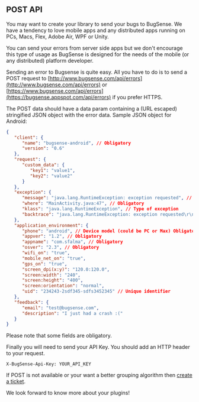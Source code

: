 ## POST API

You may want to create your library to send your bugs to BugSense. We have a tendency to love mobile apps and any distributed apps running on PCs, Macs, Flex, Adobe Air, WPF or Unity.

You can send your errors from server side apps but we don't encourage this type of usage as BugSense is designed for the needs of the mobile (or any distributed) platform developer.

Sending an error to Bugsense is quite easy. All you have to do is to send a POST request to [http://www.bugsense.com/api/errors](http://www.bugsense.com/api/errors) or [https://www.bugsense.com/api/errors](https://bugsense.appspot.com/api/errors) if you prefer HTTPS.

The POST data should have a data param containing a (URL escaped) stringified JSON object with the error data. Sample JSON object for Android:

```json
{
   "client": {
      "name": "bugsense-android", // Obligatory
      "version": "0.6"
   },
   "request": {
      "custom_data": {
         "key1": "value1",
         "key2": "value2"
      }
   },
   "exception": {
      "message": "java.lang.RuntimeException: exception requested", // Obligatory
      "where": "MainActivity.java:47", // Obligatory
      "klass": "java.lang.RuntimeException", // Type of exception
      "backtrace": "java.lang.RuntimeException: exception requested\r\nat com.sfalma.trace.example.MainActivity$1.onClick(MainActivity.java:47)\r\nat android.view.View.performClick(View.java:2408)\r\nat android.view.View$PerformClick.run(View.java:8816)\r\nat android.os.Handler.handleCallback(Handler.java:587)\r\nat android.os.Handler.dispatchMessage(Handler.java:92)\r\nat android.os.Looper.loop(Looper.java:123)\r\nat android.app.ActivityThread.main(ActivityThread.java:4627)\r\nat java.lang.reflect.Method.invokeNative(Native Method)\r\nat java.lang.reflect.Method.invoke(Method.java:521)\r\nat com.android.internal.os.ZygoteInit$MethodAndArgsCaller.run(ZygoteInit.java:868)\r\nat com.android.internal.os.ZygoteInit.main(ZygoteInit.java:626)\r\nat dalvik.system.NativeStart.main(Native Method)\\n" // Obligatory
   },
   "application_environment": {
      "phone": "android", // Device model (could be PC or Max) Obligatory
      "appver": "1.2", // Obligatory
      "appname": "com.sfalma", // Obligatory
      "osver": "2.3", // Obligatory
      "wifi_on": "true",
      "mobile_net_on": "true",
      "gps_on": "true",
      "screen_dpi(x:y)": "120.0:120.0",
      "screen:width": "240",
      "screen:height": "400",
      "screen:orientation": "normal",
      "uid": "234243-2sdf345-sdfs3452345" // Unique identifier
   },
   "feedback": {
      "email": "test@bugsense.com",
      "description": "I just had a crash :("
   }
}
```

Please note that some fields are obligatory.

Finally you will need to send your API Key. You should add an HTTP header to your request.

```X-BugSense-Api-Key: YOUR_API_KEY```

If POST is not available or your want a better grouping algorithm then [create a ticket](http://bugsense.zendesk.com/).

We look forward to know more about your plugins!
